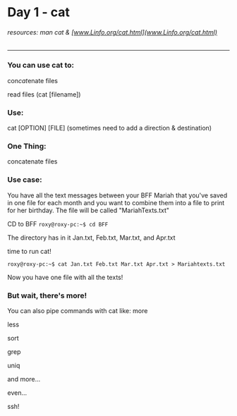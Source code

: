 # Day 1 - cat

###### resources: man cat & [www.Linfo.org/cat.html](www.Linfo.org/cat.html)

---
### You can use cat to:
con*cat*enate files

read files (cat [filename])

### Use:
cat [OPTION] [FILE] (sometimes need to add a direction & destination)

### One Thing:
concatenate files

### Use case:
You have all the text messages between your BFF Mariah that you've saved in one file for each month and you want to combine them into a file to print for her birthday.
The file will be called "MariahTexts.txt"

CD to BFF
`roxy@roxy-pc:~$ cd BFF`

The directory has in it Jan.txt, Feb.txt, Mar.txt, and Apr.txt

time to run cat!

`roxy@roxy-pc:~$ cat Jan.txt Feb.txt Mar.txt Apr.txt > Mariahtexts.txt`

Now you have one file with all the texts!

### But wait, there's more!
You can also pipe commands with cat like:
more

less

sort

grep

uniq

and more...

even...

ssh!
